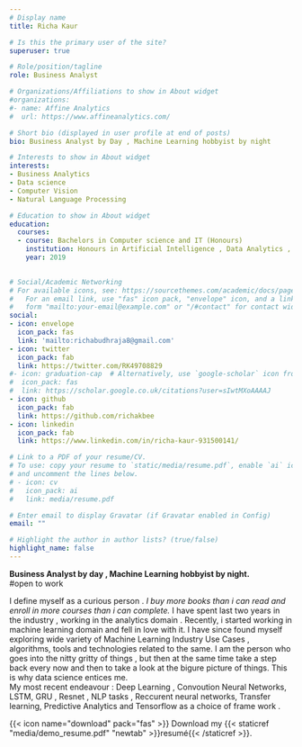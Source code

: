```yaml
---
# Display name
title: Richa Kaur

# Is this the primary user of the site?
superuser: true

# Role/position/tagline
role: Business Analyst

# Organizations/Affiliations to show in About widget
#organizations:
#- name: Affine Analytics
#  url: https://www.affineanalytics.com/

# Short bio (displayed in user profile at end of posts)
bio: Business Analyst by Day , Machine Learning hobbyist by night  

# Interests to show in About widget
interests:
- Business Analytics
- Data science  
- Computer Vision
- Natural Language Processing

# Education to show in About widget
education:
  courses:
  - course: Bachelors in Computer science and IT (Honours)
    institution: Honours in Artificial Intelligence , Data Analytics , Data Mining and Real Time Systems
    year: 2019
  

# Social/Academic Networking
# For available icons, see: https://sourcethemes.com/academic/docs/page-builder/#icons
#   For an email link, use "fas" icon pack, "envelope" icon, and a link in the
#   form "mailto:your-email@example.com" or "/#contact" for contact widget.
social:
- icon: envelope
  icon_pack: fas
  link: 'mailto:richabudhraja8@gmail.com'
- icon: twitter
  icon_pack: fab
  link: https://twitter.com/RK49708829
#- icon: graduation-cap  # Alternatively, use `google-scholar` icon from `ai` icon pack
#  icon_pack: fas
#  link: https://scholar.google.co.uk/citations?user=sIwtMXoAAAAJ
- icon: github
  icon_pack: fab
  link: https://github.com/richakbee
- icon: linkedin
  icon_pack: fab
  link: https://www.linkedin.com/in/richa-kaur-931500141/

# Link to a PDF of your resume/CV.
# To use: copy your resume to `static/media/resume.pdf`, enable `ai` icons in `params.toml`, 
# and uncomment the lines below.
# - icon: cv
#   icon_pack: ai
#   link: media/resume.pdf

# Enter email to display Gravatar (if Gravatar enabled in Config)
email: ""

# Highlight the author in author lists? (true/false)
highlight_name: false
---
```


<b> Business Analyst by day , Machine Learning hobbyist by night. </b>
<br>
#open to work

I define myself as a curious person . <i> I buy more books than i can read and enroll in more courses than i can complete.</i>
I have spent last two years in the industry , working in the analytics domain . Recently, i 
started working in machine learning domain and fell in love with it. I have since found myself 
exploring wide variety of  Machine Learning Industry Use Cases , algorithms, tools and technologies related to the same.
I am the person who goes into the nitty gritty of things , but then at the same time take a step back every now and then to take 
a look at the bigure picture of things. This is why data science entices me.
<br>
My most recent endeavour : Deep Learning , Convoution Neural Networks, LSTM, GRU , Resnet , NLP tasks ,
Reccurent neural networks, Transfer learning, Predictive Analytics and Tensorflow as a choice of frame work .




{{< icon name="download" pack="fas" >}} Download my {{< staticref "media/demo_resume.pdf" "newtab" >}}resumé{{< /staticref >}}.
